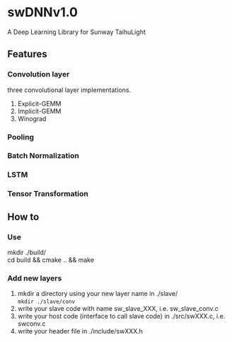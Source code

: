 # swDNNv1.0
A Deep Learning Library for Sunway TaihuLight

## Features
### Convolution layer
three convolutional layer implementations.  
1. Explicit-GEMM  
2. Implicit-GEMM  
3. Winograd  

### Pooling

### Batch Normalization

### LSTM

### Tensor Transformation

## How to
### Use
mkdir ./build/  
cd build && cmake .. && make

### Add new layers
1. mkdir a directory using your new layer name in ./slave/  
`mkdir ./slave/conv`
2. write your slave code with name sw_slave_XXX, i.e. sw_slave_conv.c  
3. write your host code (interface to call slave code) in ./src/swXXX.c, i.e. swconv.c  
4. write your header file in ./include/swXXX.h